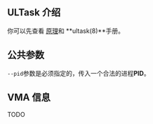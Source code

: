 
## ULTask 介绍

你可以先查看 [原理](./THEORY.md)和 **ultask(8)**手册。


## 公共参数

`--pid`参数是必须指定的，传入一个合法的进程**PID**。


## VMA 信息

TODO

